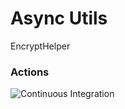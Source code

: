 # Async Utils
EncryptHelper

### Actions

![Continuous Integration](https://github.com/Nivaes/Nivaes.Encrypt/workflows/Continuous%20Integration/badge.svg)
